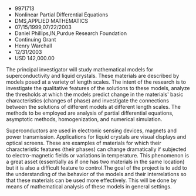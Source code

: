 
* 9971713
* Nonlinear Partial Differential Equations
* DMS,APPLIED MATHEMATICS
* 07/15/1999,07/22/2003
* Daniel Phillips,IN,Purdue Research Foundation
* Continuing Grant
* Henry Warchall
* 12/31/2003
* USD 142,000.00

The principal investigator will study mathematical models for superconductivity
and liquid crystals. These materials are described by models posed at a variety
of length scales. The intent of the research is to investigate the qualitative
features of the solutions to these models, analyze the thresholds at which the
models predict change in the materials' basic characteristics (changes of phase)
and investigate the connections between the solutions of different models at
different length scales. The methods to be employed are analysis of partial
differential equations, asymptotic methods, homogenization, and numerical
simulation.

Superconductors are used in electronic sensing devices, magnets and power
transmission. Applications for liquid crystals are visual displays and optical
screens. These are examples of materials for which their characteristic features
(their phases) can change dramatically if subjected to electro-magnetic fields
or variations in temperature. This phenomenon is a great asset (essentially as
if one has two materials in the same location) but it is also a difficult
feature to control.The goal of the project is to add to the understanding of the
behavior of the models and their interrelations so that these materials can be
used more effectively. This will be done by means of mathematical analysis of
these models in general settings.


